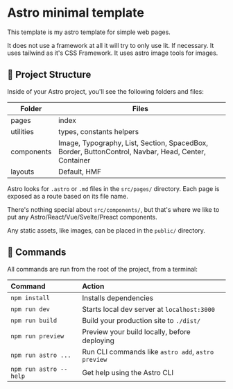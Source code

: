# Astro minimal template

This template is my astro template for simple web pages.

It does not use a framework at all it will try to only use lit. If necessary. It uses tailwind as it's CSS Framework. It uses astro image tools for images.

## 🚀 Project Structure

Inside of your Astro project, you'll see the following folders and files:

| Folder     | Files                                                                                               |
| ---------- | --------------------------------------------------------------------------------------------------- |
| pages      | index                                                                                               |
| utilities  | types, constants helpers                                                                            |
| components | Image, Typography, List, Section, SpacedBox, Border, ButtonControl, Navbar, Head, Center, Container |
| layouts    | Default, HMF                                                                                        |

Astro looks for `.astro` or `.md` files in the `src/pages/` directory. Each page is exposed as a route based on its file name.

There's nothing special about `src/components/`, but that's where we like to put any Astro/React/Vue/Svelte/Preact components.

Any static assets, like images, can be placed in the `public/` directory.

## 🧞 Commands

All commands are run from the root of the project, from a terminal:

| Command                | Action                                             |
| :--------------------- | :------------------------------------------------- |
| `npm install`          | Installs dependencies                              |
| `npm run dev`          | Starts local dev server at `localhost:3000`        |
| `npm run build`        | Build your production site to `./dist/`            |
| `npm run preview`      | Preview your build locally, before deploying       |
| `npm run astro ...`    | Run CLI commands like `astro add`, `astro preview` |
| `npm run astro --help` | Get help using the Astro CLI                       |
